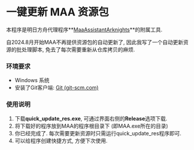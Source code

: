 # 一键更新 MAA 资源包

本程序是明日方舟代理程序**[MaaAssistantArknights](https://github.com/MaaAssistantArknights/MaaAssistantArknights)**的附属工具.

自2024.8月开始MAA不再提供资源包的自动更新了, 因此我写了一个自动更新资源的批处理脚本, 免去了每次需要重新从仓库拷贝的麻烦.



### 环境要求

- Windows 系统
- 安装了Git客户端: [Git (git-scm.com)](https://git-scm.com/)



### 使用说明

1. 下载**quick_update_res.exe**, 可通过界面右侧的**Release**选项下载.
2. 将下载好的程序放到MAA的程序根目录下 (即MAA.exe所在的目录)
3. 你已经完成了. 每次需要更新资源时只需运行quick_update_res程序即可.
4. 可以给程序创建快捷方式, 方便下次使用.
